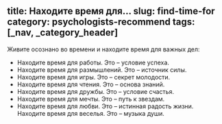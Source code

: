 title: Находите время для...
slug: find-time-for
category: psychologists-recommend
tags: [_nav, _category_header]
---

Живите осознано во времени и находите время для важных дел:

- Находите время для работы. Это – условие успеха.
- Находите время для размышлений. Это – источник силы.
- Находите время для игры. Это – секрет молодости.
- Находите время для чтения. Это – основа знаний.
- Находите время для дружбы. Это – условие счастья.
- Находите время для мечты. Это – путь к звездам.
- Находите время для любви. Это – истинная радость жизни. Находите время для веселья. Это – музыка души.
